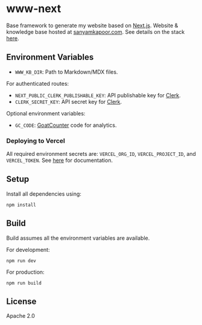 # www-next

Base framework to generate my website based on [Next.js](https://nextjs.org).
Website & knowledge base hosted at [sanyamkapoor.com](https://sanyamkapoor.com).
See details on the stack [here](https://sanyamkapoor.com/kb/the-stack).

## Environment Variables

- `WWW_KB_DIR`: Path to Markdown/MDX files.

For authenticated routes:
- `NEXT_PUBLIC_CLERK_PUBLISHABLE_KEY`: API publishable key for [Clerk](https://clerk.com/).
- `CLERK_SECRET_KEY`: API secret key for [Clerk](https://clerk.com/).

Optional environment variables:
- `GC_CODE`: [GoatCounter](https://www.goatcounter.com) code for analytics.

### Deploying to Vercel

All required environment secrets are: `VERCEL_ORG_ID`, `VERCEL_PROJECT_ID`, and `VERCEL_TOKEN`.
See [here](https://vercel.com/guides/how-can-i-use-github-actions-with-vercel) for documentation.

## Setup

Install all dependencies using:
```
npm install
```

## Build

Build assumes all the environment variables are available.

For development:
```shell
npm run dev
```

For production:
```
npm run build
```

## License

Apache 2.0